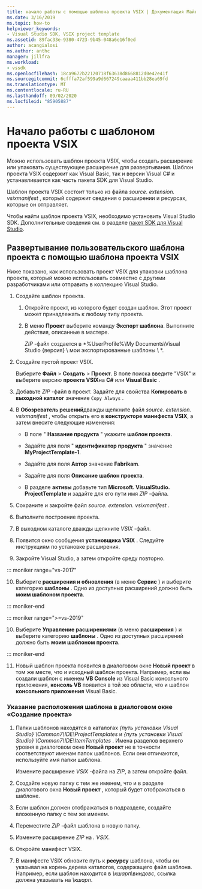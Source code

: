 ```yaml
---
title: начало работы с помощью шаблона проекта VSIX | Документация Майкрософт
ms.date: 3/16/2019
ms.topic: how-to
helpviewer_keywords:
- Visual Studio SDK, VSIX project template
ms.assetid: 89fac33e-9380-4723-9b45-048a6e16f0ed
author: acangialosi
ms.author: anthc
manager: jillfra
ms.workload:
- vssdk
ms.openlocfilehash: 18ca9672b22120718f63638d8668812d0e42e41f
ms.sourcegitcommit: 6cfffa72af599a9d667249caaaa411bb28ea69fd
ms.translationtype: MT
ms.contentlocale: ru-RU
ms.lasthandoff: 09/02/2020
ms.locfileid: "85905887"
---
```

# <a name="get-started-with-the-vsix-project-template"></a>Начало работы с шаблоном проекта VSIX

Можно использовать шаблон проекта VSIX, чтобы создать расширение или упаковать существующее расширение для развертывания. Шаблон проекта VSIX содержит как Visual Basic, так и версии Visual C# и устанавливается как часть пакета SDK для Visual Studio.

 Шаблон проекта VSIX состоит только из файла *source. extension. vsixmanifest* , который содержит сведения о расширении и ресурсах, которые он отправляет.

 Чтобы найти шаблон проекта VSIX, необходимо установить Visual Studio SDK. Дополнительные сведения см. в разделе [пакет SDK для Visual Studio](../extensibility/visual-studio-sdk.md).

## <a name="deploy-a-custom-project-template-using-the-vsix-project-template"></a>Развертывание пользовательского шаблона проекта с помощью шаблона проекта VSIX

 Ниже показано, как использовать проект VSIX для упаковки шаблона проекта, который можно использовать совместно с другими разработчиками или отправить в коллекцию Visual Studio.

1. Создайте шаблон проекта.

    1. Откройте проект, из которого будет создан шаблон. Этот проект может принадлежать к любому типу проекта.

    2. В меню **Проект** выберите команду **Экспорт шаблона**. Выполните действия, описанные в мастере.

         *ZIP* -файл создается в *%UserProfile%\My Documents\Visual Studio {версия} \ мои экспортированные шаблоны \\ *.

2. Создайте пустой проект VSIX.

     Выберите **Файл** > **Создать** > **Проект**. В поле поиска введите "VSIX" и выберите версию **проекта VSIX**на **C#** или **Visual Basic** .

3. Добавьте *ZIP* -файл в проект. Задайте для свойства **Копировать в выходной каталог** значение `Copy Always` .

4. В **Обозреватель решений**дважды щелкните файл *source. extension. vsixmanifest* , чтобы открыть его в **конструкторе манифеста VSIX**, а затем внесите следующие изменения:

    - В поле " **Название продукта** " укажите **шаблон проекта**.

    - Задайте для поля " **идентификатор продукта** " значение **MyProjectTemplate-1**.

    - Задайте для поля **Автор** значение **Fabrikam**.

    - Задайте для поля **Описание** **шаблон проекта**.

    - В разделе **активы** добавьте тип **Microsoft. VisualStudio. ProjectTemplate** и задайте для его пути имя *ZIP* -файла.

5. Сохраните и закройте файл *source. extension. vsixmanifest* .

6. Выполните построение проекта.

7. В выходном каталоге дважды щелкните *VSIX* -файл.

8. Появится окно сообщения **установщика VSIX** . Следуйте инструкциям по установке расширения.

9. Закройте Visual Studio, а затем откройте среду повторно.

::: moniker range="vs-2017"

10. Выберите **расширения и обновления** (в меню **Сервис** ) и выберите категорию **шаблоны** . Одно из доступных расширений должно быть **моим шаблоном проекта**.

::: moniker-end

::: moniker range=">=vs-2019"

10. Выберите **Управление расширениями** (в меню **расширения** ) и выберите категорию **шаблоны** . Одно из доступных расширений должно быть **моим шаблоном проекта**.

::: moniker-end

11. Новый шаблон проекта появится в диалоговом окне **Новый проект** в том же месте, что и исходный шаблон проекта. Например, если вы создали шаблон с именем **VB Console** из Visual Basic консольного приложения, **консоль VB** появится в той же области, что и шаблон **консольного приложения** Visual Basic.

### <a name="to-specify-the-location-of-the-template-in-the-new-project-dialog-box"></a>Указание расположения шаблона в диалоговом окне «Создание проекта»

1. Папки шаблонов находятся в каталогах *{путь установки Visual Studio} \Common7\IDE\ProjectTemplates* и *{путь установки Visual Studio} \Common7\IDE\ItemTemplates* . Имена разделов верхнего уровня в диалоговом окне **Новый проект** не в точности соответствуют именам папок шаблонов. Если они отличаются, используйте имя папки шаблона.

    Измените расширение *VSIX* -файла на *ZIP*, а затем откройте файл.

2. Создайте новую папку с тем же именем, что и в разделе диалогового окна **Новый проект** , который будет отображаться в шаблоне.

3. Если шаблон должен отображаться в подразделе, создайте вложенную папку с тем же именем.

4. Переместите *ZIP* -файл шаблона в новую папку.

5. Измените расширение *ZIP* на *. VSIX*.

6. Откройте манифест VSIX.

7. В манифесте VSIX обновите путь к **ресурсу** шаблона, чтобы он указывал на корень дерева каталогов, содержащего файл шаблона. Например, если шаблон находится в *\кшарп\виндовс*, ссылка должна указывать на *\кшарп*.

